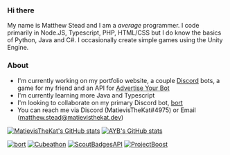 ### Hi there

My name is Matthew Stead and I am a _average_ programmer. I code primarily in Node.JS, Typescript, PHP, HTML/CSS but I do know the basics of Python, Java and C#. I occasionally create simple games using the Unity Engine.

### About
- I'm currently working on my portfolio website, a couple [Discord](https://discord.com) bots, a game for my friend and an API for [Advertise Your Bot](https://ayblisting.com)
- I'm currently learning more Java and Typescript
- I'm looking to collaborate on my primary Discord bot, [bort](https://github.com/MatievisTheKat/bort)
- You can reach me via Discord (MatievisTheKat#4975) or Email (matthew.stead@matievisthekat.dev)

[![MatievisTheKat's GitHub stats](https://github-readme-stats.vercel.app/api?username=MatievisTheKat)](https://github.com/MatievisTheKat)
[![AYB's GitHub stats](https://github-readme-stats.vercel.app/api?username=AdvertiseYourBot)](https://github.com/AdvertiseYourBot)

[![bort](https://github-readme-stats.vercel.app/api/pin/?username=MatievisTheKat&repo=bort&show_icons=true)](https://github.com/MatievisTheKat/bort)
[![Cubeathon](https://github-readme-stats.vercel.app/api/pin/?username=MatievisTheKat&repo=Cubeathon)](https://github.com/MatievisTheKat/Cubeathon)
[![ScoutBadgesAPI](https://github-readme-stats.vercel.app/api/pin/?username=MatievisTheKat&repo=ScoutBadgesAPI)](https://github.com/MatievisTheKat/ScoutBadgesAPI)
[![ProjectBoost](https://github-readme-stats.vercel.app/api/pin/?username=MatievisTheKat&repo=ProjectBoost)](https://github.com/MatievisTheKat/ProjectBoost)


